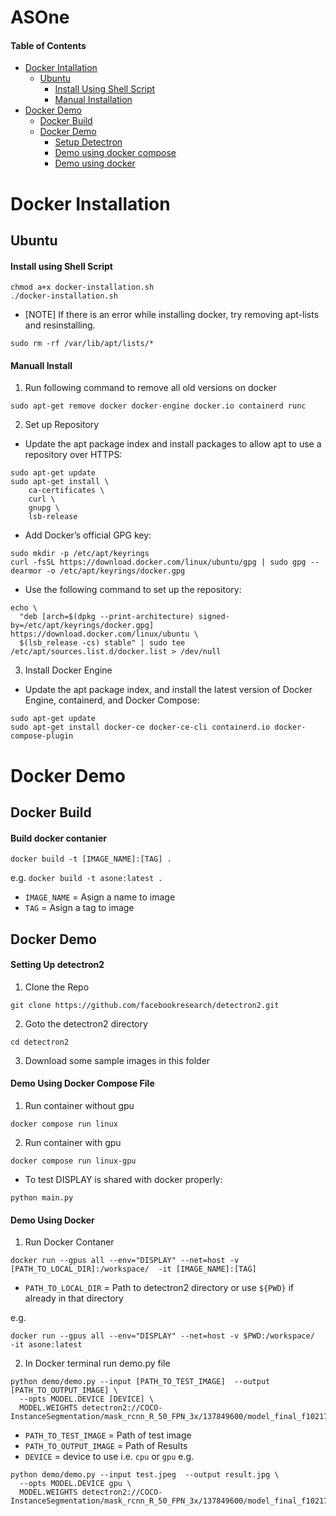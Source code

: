 # ASOne

#### Table of Contents

- [Docker Intallation](#docker-installation)
  - [Ubuntu](#ubuntu)
    - [Install Using Shell Script](#install-using-shell-script)
    - [Manual Installation](#manuall-install)
- [Docker Demo](#docker-demo)
  - [Docker Build](#docker-build)
  - [Docker Demo](#docker-demo-1)
    - [Setup Detectron](#setup-detectron)
    - [Demo using docker compose](#demo-using-docker-compose-file)
    - [Demo using docker](#demo-using-docker)

# Docker Installation

## Ubuntu

#### Install using Shell Script

```
chmod a+x docker-installation.sh
./docker-installation.sh
```

- [NOTE] If there is an error while installing docker, try removing apt-lists and resinstalling.

```
sudo rm -rf /var/lib/apt/lists/*
```

#### Manuall Install

1. Run following command to remove all old versions on docker

```
sudo apt-get remove docker docker-engine docker.io containerd runc
```

2. Set up Repository

- Update the apt package index and install packages to allow apt to use a repository over HTTPS:

```
sudo apt-get update
sudo apt-get install \
    ca-certificates \
    curl \
    gnupg \
    lsb-release
```

- Add Docker’s official GPG key:

```
sudo mkdir -p /etc/apt/keyrings
curl -fsSL https://download.docker.com/linux/ubuntu/gpg | sudo gpg --dearmor -o /etc/apt/keyrings/docker.gpg
```

- Use the following command to set up the repository:

```
echo \
  "deb [arch=$(dpkg --print-architecture) signed-by=/etc/apt/keyrings/docker.gpg] https://download.docker.com/linux/ubuntu \
  $(lsb_release -cs) stable" | sudo tee /etc/apt/sources.list.d/docker.list > /dev/null
```

3. Install Docker Engine

- Update the apt package index, and install the latest version of Docker Engine, containerd, and Docker Compose:

```
sudo apt-get update
sudo apt-get install docker-ce docker-ce-cli containerd.io docker-compose-plugin
```

# Docker Demo

## Docker Build

#### Build docker contanier

```
docker build -t [IMAGE_NAME]:[TAG] .
```

e.g. `docker build -t asone:latest .` 

  - `IMAGE_NAME` = Asign a name to image
  - `TAG` = Asign a tag to image

## Docker Demo

#### Setting Up detectron2

1. Clone the Repo

```
git clone https://github.com/facebookresearch/detectron2.git
```

2. Goto the detectron2 directory

```
cd detectron2
```

3. Download some sample images in this folder

#### Demo Using Docker Compose File

1. Run container without gpu

```
docker compose run linux
```

2. Run container with gpu

```
docker compose run linux-gpu
```

- To test DISPLAY is shared with docker properly:

```
python main.py
```

#### Demo Using Docker

1. Run Docker Contaner

```
docker run --gpus all --env="DISPLAY" --net=host -v [PATH_TO_LOCAL_DIR]:/workspace/  -it [IMAGE_NAME]:[TAG]
```

  - `PATH_TO_LOCAL_DIR` = Path to detectron2 directory or use `${PWD}` if already in that directory

e.g. 
```
docker run --gpus all --env="DISPLAY" --net=host -v $PWD:/workspace/  -it asone:latest
```

2. In Docker terminal run demo.py file

```
python demo/demo.py --input [PATH_TO_TEST_IMAGE]  --output [PATH_TO_OUTPUT_IMAGE] \
  --opts MODEL.DEVICE [DEVICE] \
  MODEL.WEIGHTS detectron2://COCO-InstanceSegmentation/mask_rcnn_R_50_FPN_3x/137849600/model_final_f10217.pkl
```

- `PATH_TO_TEST_IMAGE` = Path of test image
- `PATH_TO_OUTPUT_IMAGE` = Path of Results
- `DEVICE` = device to use i.e. `cpu` or `gpu`
e.g.
```
python demo/demo.py --input test.jpeg  --output result.jpg \
  --opts MODEL.DEVICE gpu \
  MODEL.WEIGHTS detectron2://COCO-InstanceSegmentation/mask_rcnn_R_50_FPN_3x/137849600/model_final_f10217.pkl
```
